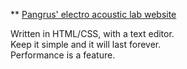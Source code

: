 ** [Pangrus' electro acoustic lab website](http://www.peal.space)

Written in HTML/CSS, with a text editor.    
Keep it simple and it will last forever.    
Performance is a feature.

